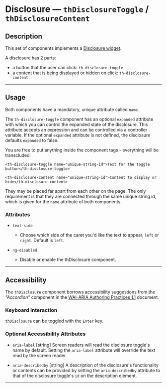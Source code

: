 # Disclosure — `thDisclosureToggle` / `thDisclosureContent`

## Description

This set of components implements a [Disclosure widget](https://en.wikipedia.org/wiki/Disclosure_widget).

A disclosure has 2 parts:
* a button that the user can click: `th-disclosure-toggle`
* a content that is being displayed or hidden on click: `th-disclosure-content`

---

## Usage

Both components have a mandatory, unique attribute called `name`.

The `th-disclosure-toggle` component has an optional `expanded` attribute with
which you can control the expanded state of the disclosure. This attribute
accepts an expression and can be controlled via a controller variable. If the
optional `expanded` attribute is not defined, the disclosure defaults `expanded`
to false.

You are free to put anything inside the component tags - everything will be transcluded.

```
<th-disclosure-toggle name="unique-string-id">Text for the toggle button</th-disclosure-toggle>
```

```
<th-disclosure-content name="unique-string-id">Content to display or hide</th-disclosure-content>
```

They may be placed far apart from each other on the page. The only requirement
is that they are connected through the same unique string id, which is given
for the `name` attribute of both components.

### Attributes

* `text-side`
  * Choose which side of the caret you'd like the text to appear, `left` or `right`.
    Default is `left`.

* `ng-disabled`
  * Disable or enable the thDisclosure component.

---

## Accessibility

The `thDisclosure` component borrows accessibility suggestions from the *"Accordion"* component
in the [WAI-ARIA Authoring Practices 1.1](https://www.w3.org/TR/wai-aria-practices-1.1/#accordion) document.

### Keyboard Interaction
`thDisclosure` can be toggled with the `Enter` key.

### Optional Accessibility Attributes
* `aria-label` [string] Screen readers will read the disclosure toggle's name by
default. Setting the `aria-label` attribute will override the text read by the
screen reader.

* `aria-describedby` [string] A description of the disclosure's functionality or contents
can be provided by setting the `aria-describedby` attribute to that of the disclosure toggle's
`id` on the description element.

---
